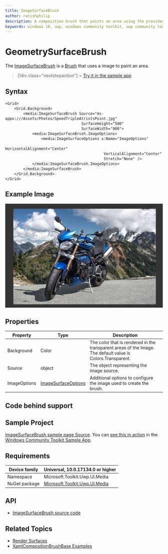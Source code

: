 ```yaml
---
title: ImageSurfaceBrush
author: ratishphilip
description: A composition brush that paints an area using the provided image.
keywords: windows 10, uwp, windows community toolkit, uwp community toolkit, uwp toolkit, brush, Win2D, composition
---
```


# GeometrySurfaceBrush

The [ImageSurfaceBrush](/dotnet/api/microsoft.toolkit.uwp.ui.media.imagesurfacebrush) is a [Brush](/uwp/api/windows.ui.xaml.media.brush) that uses a image to paint an area.

> [!div class="nextstepaction"] > [Try it in the sample app](uwpct://Brushes?sample=ImageSurfaceBrush)

## Syntax

```xaml
<Grid>
    <Grid.Background>
        <media:ImageSurfaceBrush Source="ms-appx:///Assets/Photos/SpeedTripleAtristsPoint.jpg"
                                  SurfaceHeight="500"
                                  SurfaceWidth="900">
            <media:ImageSurfaceBrush.ImageOptions>
                <media:ImageSurfaceOptions x:Name="ImageOptions"
                                            HorizontalAlignment="Center"
                                            VerticalAlignment="Center"
                                            Stretch="None" />
            </media:ImageSurfaceBrush.ImageOptions>
        </media:ImageSurfaceBrush>
    </Grid.Background>
</Grid>
```

## Example Image

![Image Surface  brush](../resources/images/Brushes/ImageSurfaceBrush.jpg 'Image Surface Brush')

## Properties

| Property     | Type                                                                                  | Description                                                                                                |
| ------------ | ------------------------------------------------------------------------------------- | ---------------------------------------------------------------------------------------------------------- |
| Background   | Color                                                                                 | The color that is rendered in the transparent areas of the Image. The default value is Colors.Transparent. |
| Source       | object                                                                                | The object representing the image source.                                                                  |
| ImageOptions | [ImageSurfaceOptions](/dotnet/api/microsoft.toolkit.uwp.ui.media.imagesurfaceoptions) | Additional options to configure the image used to create the brush.                                        |

## Code behind support

## Sample Project

[ImageSurfaceBrush sample page Source](https://github.com/windows-toolkit/WindowsCommunityToolkit/tree/rel/7.1.0/Microsoft.Toolkit.Uwp.SampleApp/SamplePages/ImageSurfaceBrush). You can [see this in action](uwpct://Brushes?sample=ImageSurfaceBrush) in the [Windows Community Toolkit Sample App](https://aka.ms/windowstoolkitapp).

## Requirements

| Device family | Universal, 10.0.17134.0 or higher                                                                |
| ------------- | ------------------------------------------------------------------------------------------------ |
| Namespace     | Microsoft.Toolkit.Uwp.UI.Media                                                                   |
| NuGet package | [Microsoft.Toolkit.Uwp.UI.Media](https://www.nuget.org/packages/Microsoft.Toolkit.Uwp.UI.Media/) |

## API

- [ImageSurfaceBrush source code](https://github.com/windows-toolkit/WindowsCommunityToolkit/blob/rel/7.0.0/Microsoft.Toolkit.Uwp.UI.Media/Brushes/ImageSurfaceBrush.cs)

## Related Topics

- [Render Surfaces](RenderSurfaces.md)
- [XamlCompositionBrushBase Examples](/uwp/api/windows.ui.xaml.media.xamlcompositionbrushbase#examples)
